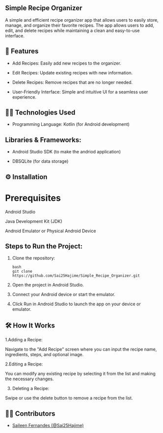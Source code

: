 ## Simple Recipe Organizer
A simple and efficient recipe organizer app that allows users to easily store, manage, and organize their favorite recipes. The app allows users to add, edit, and delete recipes while maintaining a clean and easy-to-use interface.

## 📱 Features
- Add Recipes: Easily add new recipes to the organizer.

- Edit Recipes: Update existing recipes with new information.

- Delete Recipes: Remove recipes that are no longer needed.

- User-Friendly Interface: Simple and intuitive UI for a seamless user experience.

## 🧑‍🍳 Technologies Used
- Programming Language: Kotlin (for Android development)

## Libraries & Frameworks:

- Android Studio SDK (to make the andriod application)

- DBSQLite (for data storage)

## ⚙️ Installation
# Prerequisites
Android Studio

Java Development Kit (JDK)

Android Emulator or Physical Android Device

## Steps to Run the Project:
1. Clone the repository:
   ```
   bash
   git clone https://github.com/Sai25Hajime/Simple_Recipe_Organizer.git
   
2. Open the project in Android Studio.

3. Connect your Android device or start the emulator.

4. Click Run in Android Studio to launch the app on your device or emulator.

## 🛠️ How It Works
1.Adding a Recipe:

Navigate to the "Add Recipe" screen where you can input the recipe name, ingredients, steps, and optional image.

2.Editing a Recipe:

You can modify any existing recipe by selecting it from the list and making the necessary changes.

3. Deleting a Recipe:

Swipe or use the delete button to remove a recipe from the list.


## 👩‍💻 Contributors
- [Saileen Fernandes (@Sai25Hajime)](https://github.com/Sai25Hajime)

